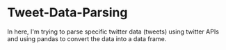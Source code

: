 # Tweet-Data-Parsing
In here, I'm trying to parse specific twitter data (tweets) using twitter APIs and using pandas to convert the data into a data frame.
